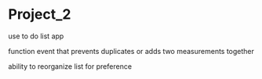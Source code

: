 # Project_2

use to do list app

function event that prevents duplicates or adds two measurements together

ability to reorganize list for preference 